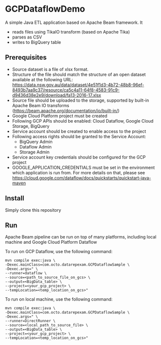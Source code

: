 # GCPDataflowDemo

A simple Java ETL application based on Apache Beam framework.
It 
 - reads files using TikaIO transform (based on Apache Tika)
 - parses as CSV 
 - writes to BigQuery table
## Prerequisites
 - Source dataset is a file of xlsx format. 
 - Structure of the file should match the structure of an open dataset available at the following URL:
 https://data.nsw.gov.au/data/dataset/4e51f1d3-4b72-48b8-96ef-8493b7aa9c37/resource/ca5c4a11-64f8-4583-91c9-d9436d38e2e9/download/fa13-2016-17.xlsx
 - Source file should be uploaded to the storage, supported by built-in Apache Beam IO transforms (https://beam.apache.org/documentation/io/built-in/)
 - Google Cloud Platform project must be created
 - Following GCP APIs should be enabled: Cloud Dataflow, Google Cloud Storage, BigQuery
 - Service account should be created to enable access to the project
 - Following access rights should be granted to the Service Account: 
    - BigQuery Admin
    - Dataflow Admin
    - Storage Admin
 - Service account key credentials should be configured for the GCP project  
 - GOOGLE_APPLICATION_CREDENTIALS must be set in the environment which application is run from. For more details on that, please see 
 https://cloud.google.com/dataflow/docs/quickstarts/quickstart-java-maven
 
## Install
Simply clone this repository 
## Run
Apache Beam pipeline can be run on top of many platforms, including local machine and Google Cloud Platform Dataflow

To run on GCP Dataflow, use the following command:
```
mvn compile exec:java \
-Dexec.mainClass=com.octo.datarepexam.GCPDataflowSample \
-Dexec.args=" \
--runner=dataflow \
--source=<path_to_source_file_on_gcs> \ 
--output=<BigData_table> \
--project=<your_gcp_project> \
--tempLocation=<temp_location_on_gcs>"
```

To run on local machine, use the following command:
```
mvn compile exec:java \
-Dexec.mainClass=com.octo.datarepexam.GCPDataflowSample \ 
-Dexec.args=" \
--runner=DirectRunner \
--source=<local_path_to_source_file> \
--output=<BigData_table> \
--project=<your_gcp_project> \ 
--tempLocation=<temp_location_on_gcs>"
```
 